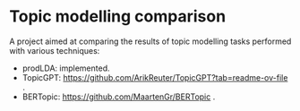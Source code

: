 # Topic modelling comparison 
A project aimed at comparing the results of topic modelling tasks performed with various techniques:
* prodLDA: implemented.
* TopicGPT: https://github.com/ArikReuter/TopicGPT?tab=readme-ov-file .
* BERTopic: https://github.com/MaartenGr/BERTopic .

